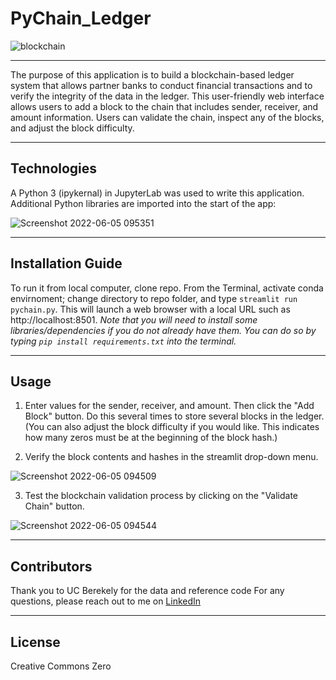 # PyChain_Ledger

![blockchain](https://user-images.githubusercontent.com/95719899/172059049-c6574eb0-e120-4b78-bc9c-fe237c63bde3.jpeg)

---

The purpose of this application is to build a blockchain-based ledger system that allows partner banks to conduct financial transactions and to verify the integrity of the data in the ledger. This user-friendly web interface allows users to add a block to the chain that includes sender, receiver, and amount information. Users can validate the chain, inspect any of the blocks, and adjust the block difficulty.

---

## Technologies
A Python 3 (ipykernal) in JupyterLab was used to write this application. Additional Python libraries are imported into the start of the app: 

![Screenshot 2022-06-05 095351](https://user-images.githubusercontent.com/95719899/172059136-f33c3abe-2ecf-4cf8-ab5d-91ef2fb3cc6e.jpg)

---

## Installation Guide

To run it from local computer, clone repo. From the Terminal, activate conda envirnoment; change directory to repo folder,
and type `streamlit run pychain.py`. This will launch a web browser with a local URL such as http://localhost:8501. *Note that you will need to install some libraries/dependencies if you do not already have them. You can do so by typing `pip install requirements.txt` into the terminal.* 

---

## Usage 
1. Enter values for the sender, receiver, and amount. Then click the "Add Block" button. Do this several times to store several blocks in the ledger. (You can also adjust the block difficulty if you would like. This indicates how many zeros must be at the beginning of the block hash.)

2. Verify the block contents and hashes in the streamlit drop-down menu.

![Screenshot 2022-06-05 094509](https://user-images.githubusercontent.com/95719899/172059296-80e92c37-f6bf-4519-81ec-6303badc5904.jpg)


3. Test the blockchain validation process by clicking on the "Validate Chain" button.

![Screenshot 2022-06-05 094544](https://user-images.githubusercontent.com/95719899/172059302-7519d6b4-9ce9-4dc6-8362-a0642e6f8ff5.jpg)


---

## Contributors

Thank you to UC Berekely for the data and reference code
For any questions, please reach out to me on [LinkedIn](https://www.linkedin.com/in/lari-rupp-5baa49153/)

---

## License

Creative Commons Zero
